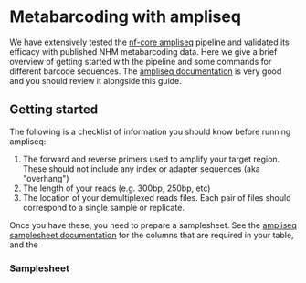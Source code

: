 # Metabarcoding with ampliseq

We have extensively tested the [nf-core ampliseq](https://nf-co.re/ampliseq) pipeline and validated its efficacy with published NHM metabarcoding data. Here we give a brief overview of getting started with the pipeline and some commands for different barcode sequences. The [ampliseq documentation](https://nf-co.re/ampliseq/2.5.0/usage) is very good and you should review it alongside this guide.

## Getting started

The following is a checklist of information you should know before running ampliseq:

1. The forward and reverse primers used to amplify your target region. These should not include any index or adapter sequences (aka "overhang")
2. The length of your reads (e.g. 300bp, 250bp, etc)
3. The location of your demultiplexed reads files. Each pair of files should correspond to a single sample or replicate.

Once you have these, you need to prepare a samplesheet. See the [ampliseq samplesheet documentation](https://nf-co.re/ampliseq/2.5.0/usage#samplesheet-input) for the columns that are required in your table, and the 

### Samplesheet









